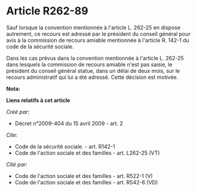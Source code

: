# Article R262-89

Sauf lorsque la convention mentionnée à l'article L. 262-25 en dispose autrement, ce recours est adressé par le président du
conseil général pour avis à la commission de recours amiable mentionnée à l'article R. 142-1 du code de la sécurité sociale. 

Dans les cas prévus dans la convention mentionnée à l'article L. 262-25 dans lesquels la commission de recours amiable n'est
pas saisie, le président du conseil général statue, dans un délai de deux mois, sur le recours administratif qui lui a été
adressé. Cette décision est motivée.

**Nota:**



**Liens relatifs à cet article**

_Créé par_:

  - Décret n°2009-404 du 15 avril 2009 - art. 2

_Cite_:

  - Code de la sécurité sociale. - art. R142-1
  - Code de l'action sociale et des familles - art. L262-25 (VT)

_Cité par_:

  - Code de l'action sociale et des familles - art. R522-1 (V)
  - Code de l'action sociale et des familles - art. R542-6 (VD)
